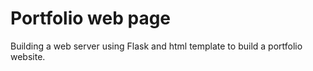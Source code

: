 # Portfolio web page

Building a web server using Flask and html template to build a portfolio website.
